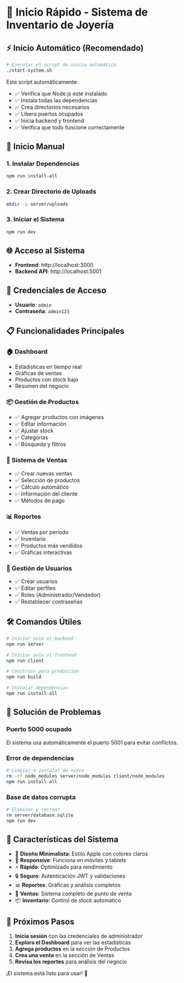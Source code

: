 # 🚀 Inicio Rápido - Sistema de Inventario de Joyería

## ⚡ Inicio Automático (Recomendado)

```bash
# Ejecutar el script de inicio automático
./start-system.sh
```

Este script automáticamente:
- ✅ Verifica que Node.js esté instalado
- ✅ Instala todas las dependencias
- ✅ Crea directorios necesarios
- ✅ Libera puertos ocupados
- ✅ Inicia backend y frontend
- ✅ Verifica que todo funcione correctamente

## 🔧 Inicio Manual

### 1. Instalar Dependencias
```bash
npm run install-all
```

### 2. Crear Directorio de Uploads
```bash
mkdir -p server/uploads
```

### 3. Iniciar el Sistema
```bash
npm run dev
```

## 🌐 Acceso al Sistema

- **Frontend**: http://localhost:3000
- **Backend API**: http://localhost:5001

## 🔐 Credenciales de Acceso

- **Usuario**: `admin`
- **Contraseña**: `admin123`

## 📋 Funcionalidades Principales

### 🏠 Dashboard
- Estadísticas en tiempo real
- Gráficas de ventas
- Productos con stock bajo
- Resumen del negocio

### 📦 Gestión de Productos
- ✅ Agregar productos con imágenes
- ✅ Editar información
- ✅ Ajustar stock
- ✅ Categorías
- ✅ Búsqueda y filtros

### 🛒 Sistema de Ventas
- ✅ Crear nuevas ventas
- ✅ Selección de productos
- ✅ Cálculo automático
- ✅ Información del cliente
- ✅ Métodos de pago

### 📊 Reportes
- ✅ Ventas por período
- ✅ Inventario
- ✅ Productos más vendidos
- ✅ Gráficas interactivas

### 👥 Gestión de Usuarios
- ✅ Crear usuarios
- ✅ Editar perfiles
- ✅ Roles (Administrador/Vendedor)
- ✅ Restablecer contraseñas

## 🛠️ Comandos Útiles

```bash
# Iniciar solo el backend
npm run server

# Iniciar solo el frontend
npm run client

# Construir para producción
npm run build

# Instalar dependencias
npm run install-all
```

## 🔧 Solución de Problemas

### Puerto 5000 ocupado
El sistema usa automáticamente el puerto 5001 para evitar conflictos.

### Error de dependencias
```bash
# Limpiar e instalar de nuevo
rm -rf node_modules server/node_modules client/node_modules
npm run install-all
```

### Base de datos corrupta
```bash
# Eliminar y recrear
rm server/database.sqlite
npm run dev
```

## 📱 Características del Sistema

- 🎨 **Diseño Minimalista**: Estilo Apple con colores claros
- 📱 **Responsive**: Funciona en móviles y tablets
- ⚡ **Rápido**: Optimizado para rendimiento
- 🔒 **Seguro**: Autenticación JWT y validaciones
- 📊 **Reportes**: Gráficas y análisis completos
- 🛒 **Ventas**: Sistema completo de punto de venta
- 📦 **Inventario**: Control de stock automático

## 🎯 Próximos Pasos

1. **Inicia sesión** con las credenciales de administrador
2. **Explora el Dashboard** para ver las estadísticas
3. **Agrega productos** en la sección de Productos
4. **Crea una venta** en la sección de Ventas
5. **Revisa los reportes** para análisis del negocio

¡El sistema está listo para usar! 🎉
